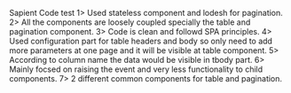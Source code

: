 Sapient Code test
1> Used stateless component and lodesh for pagination.
2> All the components are loosely coupled specially the table and pagination component. 
3> Code is clean and followd SPA principles.
4> Used configuration part for table headers and body so only need to add more parameters at one page and it will be visible at table component.
5> According to column name the data would be visible in tbody part.
6> Mainly focsed on raising the event and very less functionality to child components.
7> 2 different common components for table and pagination.
